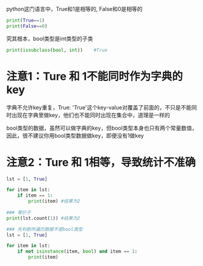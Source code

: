 python这门语言中，True和1是相等的, False和0是相等的

```python
print(True==1)
print(False==0)
```

究其根本，bool类型是int类型的子类

```python
print(issubclass(bool, int))	#True
```



# 注意1：Ture 和 1不能同时作为字典的key

字典不允许key重复，True: 'True'这个key-value对覆盖了前面的，不只是不能同时出现在字典里做key，他们也不能同时出现在集合中，道理是一样的



bool类型的数据，虽然可以做字典的key，但bool类型本身也只有两个常量数值，因此，很不建议你用bool类型数据做key，即便没有1做key







# 注意2：Ture 和 1相等，导致统计不准确

```python
lst = [1, True]

for item in lst:
    if item == 1:
        print(item)	#结果为2
        
### 等价于
print(lst.count(1))	#结果为2
```



```python
### 先判断所遍历数据不是bool类型
lst = [1, True]

for item in lst:
    if not isinstance(item, bool) and item == 1:
        print(item)
```